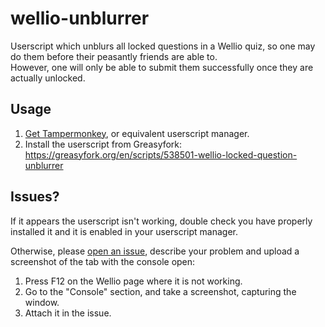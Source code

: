 # wellio-unblurrer
Userscript which unblurs all locked questions in a Wellio quiz, so one may do them before their peasantly friends are able to. <br>
However, one will only be able to submit them successfully once they are actually unlocked.

## Usage

1. [Get Tampermonkey](https://www.tampermonkey.net/),  or equivalent userscript manager.
2. Install the userscript from Greasyfork: https://greasyfork.org/en/scripts/538501-wellio-locked-question-unblurrer

## Issues?

If it appears the userscript isn't working, double check you have properly installed it and it is enabled in your userscript manager.

Otherwise, please [open an issue](https://github.com/redbackspider69/wellio-unblurrer/issues/new), describe your problem and upload a screenshot of the tab with the console open:
1. Press F12 on the Wellio page where it is not working.
2. Go to the "Console" section, and take a screenshot, capturing the window.
3. Attach it in the issue.
